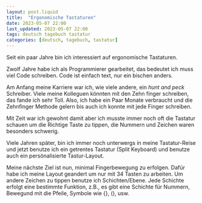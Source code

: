```yaml
---
layout: post.liquid
title:  "Ergonomische Tastaturen"
date: 2023-05-07 22:00
last_updated: 2023-05-07 22:00
tags: deutsch tagebuch tastatur
categories: [deutsch, tagebuch, tastatur]
---
```

Seit ein paar Jahre bin ich interessiert auf ergonomische
Tastaturen.

Zwolf Jahre habe ich als Programmierer gearbeitet, das bedeutet ich
muss viel Code schreiben. Code ist einfach text, nur ein
bischen anders.

Am Anfang meine Karriere war ich, wie viele andere, ein *hunt and
peck* Schreiber. Viele meine Kolleguen könnten mit den Zehn finger
schreiben, das fande ich sehr Toll. Also, ich habe ein Paar Monate
verbraucht und die Zehnfinger Methode gelern bis auch ich konnte mit
jede Finger schreiben.

Mit Zeit war ich gewohnt damit aber ich musste immer noch oft die
Tastatur schauen um die Richtige Taste zu tippen, die Nummern und
Zeichen waren besonders schwerig.

Viele Jahren später, bin ich immer noch unterwergs in meine
Tastatur-Reise und jetzt benutze ich ein getrentes Tastatur (Split
Keyboard) und benutze auch ein persönalisierte Tastur-Layout.

Meine nächste Ziel ist nun, minimal Fingerbewegung zu
erfolgen. Dafür habe ich meine Layout geandert um nur mit 34 Tasten
zu arbeiten. Um andere Zeichen zu tippen benutze ich
Schichten/Ebene. Jede Schichte erfolgt eine bestimmte Funktion, z.B.,
es gibt eine Schichte für Nummern, Bewegund mit die Pfeile, Symbole
wie {}, (), usw. 

